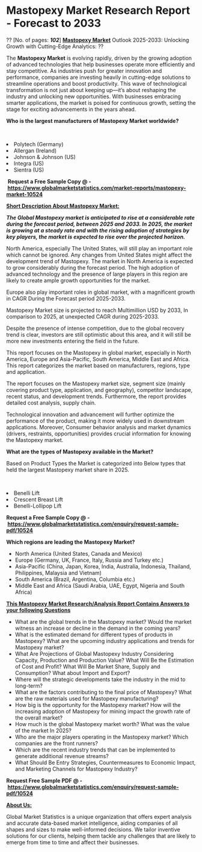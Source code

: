<H1>Mastopexy Market Research Report - Forecast to 2033</H1><p>?? [No. of pages:&nbsp;<strong><em>102</em></strong>]&nbsp;<strong><a href="https://www.globalmarketstatistics.com/market-reports/mastopexy-market-10524">Mastopexy&nbsp;Market</a></strong>&nbsp;Outlook 2025-2033: Unlocking Growth with Cutting-Edge Analytics: ??</p><p>The <strong>Mastopexy Market</strong> is evolving rapidly, driven by the growing adoption of advanced technologies that help businesses operate more efficiently and stay competitive. As industries push for greater innovation and performance, companies are investing heavily in cutting-edge solutions to streamline operations and boost productivity. This wave of technological transformation is not just about keeping up&mdash;it&rsquo;s about reshaping the industry and unlocking new opportunities. With businesses embracing smarter applications, the market is poised for continuous growth, setting the stage for exciting advancements in the years ahead.</p><p><strong>Who is the largest manufacturers of Mastopexy Market worldwide?</strong></p><p>&nbsp;<li>Polytech (Germany)<li> Allergan (Ireland)<li> Johnson & Johnson (US)<li> Integra (US)<li> Sientra (US)</p><p>&nbsp;<strong>Request a Free Sample Copy @ -&nbsp;<a href="https://www.globalmarketstatistics.com/market-reports/mastopexy-market-10524">https://www.globalmarketstatistics.com/market-reports/mastopexy-market-10524</a></strong></p><p><strong><u>Short Description About Mastopexy Market:</u></strong></p><p><strong><em>The Global Mastopexy market is anticipated to rise at a considerable rate during the forecast period, between 2025 and 2033. In 2025, the market is growing at a steady rate and with the rising adoption of strategies by key players, the market is expected to rise over the projected horizon.</em></strong></p><p>North America, especially The United States, will still play an important role which cannot be ignored. Any changes from United States might affect the development trend of Mastopexy. The market in North America is expected to grow considerably during the forecast period. The high adoption of advanced technology and the presence of large players in this region are likely to create ample growth opportunities for the market.</p><p>Europe also play important roles in global market, with a magnificent growth in CAGR During the Forecast period 2025-2033.</p><p>Mastopexy Market size is projected to reach Multimillion USD by 2033, In comparison to 2025, at unexpected CAGR during 2025-2033.</p><p>Despite the presence of intense competition, due to the global recovery trend is clear, investors are still optimistic about this area, and it will still be more new investments entering the field in the future.</p><p>This report focuses on the Mastopexy in global market, especially in North America, Europe and Asia-Pacific, South America, Middle East and Africa. This report categorizes the market based on manufacturers, regions, type and application.</p><p>The report focuses on the Mastopexy market size, segment size (mainly covering product type, application, and geography), competitor landscape, recent status, and development trends. Furthermore, the report provides detailed cost analysis, supply chain.</p><p>Technological innovation and advancement will further optimize the performance of the product, making it more widely used in downstream applications. Moreover, Consumer behavior analysis and market dynamics (drivers, restraints, opportunities) provides crucial information for knowing the Mastopexy market.</p><p><strong>What are the types of Mastopexy available in the Market?</strong></p><p>Based on Product Types the Market is categorized into Below types that held the largest Mastopexy market share in 2025.</p><p>&nbsp;<li>Benelli Lift<li> Crescent Breast Lift<li> Benelli-Lollipop Lift&nbsp;</p><p><strong>Request a Free Sample Copy @ -&nbsp;<a href="https://www.globalmarketstatistics.com/enquiry/request-sample-pdf/10524">https://www.globalmarketstatistics.com/enquiry/request-sample-pdf/10524</a></strong></p><p><strong>Which regions are leading the Mastopexy Market?</strong></p><ul><li>North America (United States, Canada and Mexico)</li><li>Europe (Germany, UK, France, Italy, Russia and Turkey etc.)</li><li>Asia-Pacific (China, Japan, Korea, India, Australia, Indonesia, Thailand, Philippines, Malaysia and Vietnam)</li><li>South America (Brazil, Argentina, Columbia etc.)</li><li>Middle East and Africa (Saudi Arabia, UAE, Egypt, Nigeria and South Africa)</li></ul><p><strong><u>This Mastopexy Market Research/Analysis Report Contains Answers to your following Questions</u></strong></p><ul><li>What are the global trends in the Mastopexy market? Would the market witness an increase or decline in the demand in the coming years?</li><li>What is the estimated demand for different types of products in Mastopexy? What are the upcoming industry applications and trends for Mastopexy market?</li><li>What Are Projections of Global Mastopexy Industry Considering Capacity, Production and Production Value? What Will Be the Estimation of Cost and Profit? What Will Be Market Share, Supply and Consumption? What about Import and Export?</li><li>Where will the strategic developments take the industry in the mid to long-term?</li><li>What are the factors contributing to the final price of Mastopexy? What are the raw materials used for Mastopexy manufacturing?</li><li>How big is the opportunity for the Mastopexy market? How will the increasing adoption of Mastopexy for mining impact the growth rate of the overall market?</li><li>How much is the global Mastopexy market worth? What was the value of the market In 2025?</li><li>Who are the major players operating in the Mastopexy market? Which companies are the front runners?</li><li>Which are the recent industry trends that can be implemented to generate additional revenue streams?</li><li>What Should Be Entry Strategies, Countermeasures to Economic Impact, and Marketing Channels for Mastopexy Industry?</li></ul><p><strong>Request Free Sample PDF @ -&nbsp;<a href="https://www.globalmarketstatistics.com/enquiry/request-sample-pdf/10524">https://www.globalmarketstatistics.com/enquiry/request-sample-pdf/10524</a></strong></p><p><strong><u>About Us:</u></strong></p><p>Global Market Statistics&nbsp;is a unique organization that offers expert analysis and accurate data-based market intelligence, aiding companies of all shapes and sizes to make well-informed decisions. We tailor inventive solutions for our clients, helping them tackle any challenges that are likely to emerge from time to time and affect their businesses.</p>
